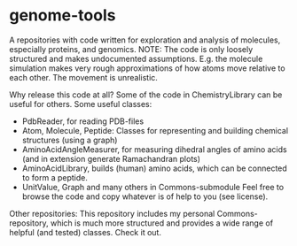 # genome-tools

A repositories with code written for exploration and analysis of molecules, especially proteins, and genomics.
NOTE: The code is only loosely structured and makes undocumented assumptions. E.g. the molecule simulation makes very rough approximations of how atoms move relative to each other. The movement is unrealistic.

Why release this code at all?
Some of the code in ChemistryLibrary can be useful for others.
Some useful classes:
- PdbReader, for reading PDB-files
- Atom, Molecule, Peptide: Classes for representing and building chemical structures (using a graph)
- AminoAcidAngleMeasurer, for measuring dihedral angles of amino acids (and in extension generate Ramachandran plots)
- AminoAcidLibrary, builds (human) amino acids, which can be connected to form a peptide.
- UnitValue, Graph and many others in Commons-submodule
Feel free to browse the code and copy whatever is of help to you (see license).

Other repositories:
This repository includes my personal Commons-repository, which is much more structured and provides a wide range of helpful (and tested) classes. Check it out.
